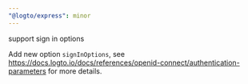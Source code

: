 ```yaml
---
"@logto/express": minor
---
```


support sign in options

Add new option `signInOptions`, see https://docs.logto.io/docs/references/openid-connect/authentication-parameters for more details.
